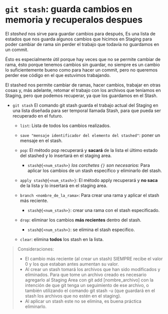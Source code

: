 # `git stash`: guarda cambios en memoria y recuperalos despues

El _stashed_ nos sirve para guardar cambios para después, Es una lista de estados que nos guarda algunos cambios que hicimos en Staging para poder cambiar de rama sin perder el trabajo que todavía no guardamos en un commit.

Ésto es especialmente útil porque hay veces que no se permite cambiar de rama, ésto porque tenemos cambios sin guardar, no siempre es un cambio lo suficientemente bueno como para hacer un commit, pero no queremos perder ese código en el que estuvimos trabajando.

El stashed nos permite cambiar de ramas, hacer cambios, trabajar en otras cosas y, más adelante, retomar el trabajo con los archivos que teníamos en Staging, pero que podemos recuperar, ya que los guardamos en el Stash.


* `git stash` El comando git stash guarda el trabajo actual del Staging en una lista diseñada para ser temporal llamada Stash, para que pueda ser recuperado en el futuro.
    * `list`: Lista de todos los cambios realizados.
    * `save "mensaje identificador del elemento del stashed"`: poner un mensaje en el stash.

    * `pop`: El método pop recuperará y __sacará__ de la lista el último estado del stashed y lo insertará en el staging area.
        * `stash@{<num_stash>}` _los corchetes `{}` son necesarios_: Para aplicar los cambios de un stash específico y eliminarlo del stash.
    * `apply stash@{<num_stash>}`: El método apply recuperará y __no saca__ de la lista y lo insertará en el staging area.
    * `branch <nombre_de_la_rama>`: Para crear una rama y aplicar el stash más reciente.
        * `stash@{<num_stash>}`: crear una rama con el stash especificado.
    * `drop`: eliminar los cambios __más recientes__ dentro del stash.
        * `stash@{<num_stash>}`: se elimina el stash especifico.
    * `clear`: elimina __todos__ los stash en la lista.


> Consideraciones:
> * El cambio más reciente (al crear un stash) SIEMPRE recibe el valor 0 y los que estaban antes aumentan su valor.
> * Al crear un stash tomará los archivos que han sido modificados y eliminados. Para que tome un archivo creado es necesario agregarlo al Staging Area con git add [nombre_archivo] con la intención de que git tenga un seguimiento de ese archivo, o también utilizando el comando git stash -u (que guardará en el stash los archivos que no estén en el staging).
> * Al aplicar un stash este no se elimina, es buena práctica eliminarlo.